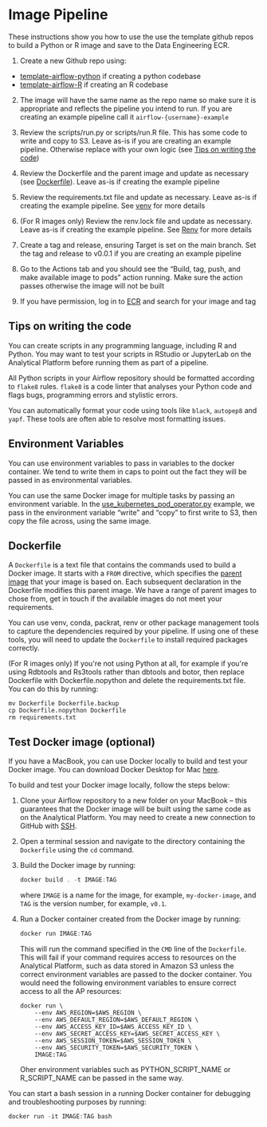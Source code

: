 # Image Pipeline

These instructions show you how to use the use the template github repos to build a Python or R image and save to the Data Engineering ECR.

1.  Create a new Github repo using:
  * [template-airflow-python](https://github.com/moj-analytical-services/template-airflow-python) if creating a python codebase
  * [template-airflow-R](https://github.com/moj-analytical-services/template-airflow-R) if creating an R codebase

2. The image will have the same name as the repo name so make sure it is appropriate and reflects the pipeline you intend to run. If you are creating an example pipeline call it `airflow-{username}-example`
    
3.  Review the scripts/run.py or scripts/run.R file. This has some code to write and copy to S3. Leave as-is if you are creating an example pipeline. Otherwise replace with your own logic (see [Tips on writing the code](#Tips-on-writing-the-code))
    
4.  Review the Dockerfile and the parent image and update as necessary (see [Dockerfile](#dockerfile)). Leave as-is if creating the example pipeline
    
5.  Review the requirements.txt file and update as necessary. Leave as-is if creating the example pipeline. See [venv](/tools/jupyterlab/package-management.html) for more details

6.  (For R images only) Review the renv.lock file and update as necessary. Leave as-is if creating the example pipeline. See [Renv](/tools/rstudio/package-management.html) for more details
    
6.  Create a tag and release, ensuring Target is set on the main branch. Set the tag and release to v0.0.1 if you are creating an example pipeline
    
7.  Go to the Actions tab and you should see the “Build, tag, push, and make available image to pods” action running. Make sure the action passes otherwise the image will not be built
    
8.  If you have permission, log in to [ECR](https://eu-west-1.console.aws.amazon.com/ecr/repositories?region=eu-west-1) and search for your image and tag
    

## Tips on writing the code

You can create scripts in any programming language, including R and Python. You may want to test your scripts in RStudio or JupyterLab on the Analytical Platform before running them as part of a pipeline.

All Python scripts in your Airflow repository should be formatted according to `flake8` rules. `flake8` is a code linter that analyses your Python code and flags bugs, programming errors and stylistic errors.

You can automatically format your code using tools like `black`, `autopep8` and `yapf`. These tools are often able to resolve most formatting issues.

## Environment Variables

You can use environment variables to pass in variables to the docker container. We tend to write them in caps to point out the fact they will be passed in as environmental variables.

You can use the same Docker image for multiple tasks by passing an environment variable. In the [use\_kubernetes\_pod\_operator.py](https://github.com/moj-analytical-services/airflow/blob/main/environments/dev/dags/examples/use_kubernetes_pod_operators.py) example, we pass in the environment variable “write” and “copy” to first write to S3, then copy the file across, using the same image.

## Dockerfile

A `Dockerfile` is a text file that contains the commands used to build a Docker image. It starts with a `FROM` directive, which specifies the [parent image](https://docs.docker.com/glossary/#parent-image) that your image is based on. Each subsequent declaration in the Dockerfile modifies this parent image. We have a range of parent images to chose from, get in touch if the available images do not meet your requirements.

You can use venv, conda, packrat, renv or other package management tools to capture the dependencies required by your pipeline. If using one of these tools, you will need to update the `Dockerfile` to install required packages correctly.

(For R images only) If you're not using Python at all, for example if you're using Rdbtools and Rs3tools rather than dbtools and botor, then replace Dockerfile with Dockerfile.nopython and delete the requirements.txt file. You can do this by running:

```
mv Dockerfile Dockerfile.backup
cp Dockerfile.nopython Dockerfile
rm requirements.txt
``` 

## Test Docker image (optional)

If you have a MacBook, you can use Docker locally to build and test your Docker image. You can download Docker Desktop for Mac [here](https://hub.docker.com/editions/community/docker-ce-desktop-mac).

To build and test your Docker image locally, follow the steps below:

1.  Clone your Airflow repository to a new folder on your MacBook – this guarantees that the Docker image will be built using the same code as on the Analytical Platform. You may need to create a new connection to GitHub with [SSH](https://help.github.com/en/github/authenticating-to-github/connecting-to-github-with-ssh).
    
2.  Open a terminal session and navigate to the directory containing the `Dockerfile` using the `cd` command.
    
3.  Build the Docker image by running:
    
    ```java
    docker build . -t IMAGE:TAG
    ```
    
    where `IMAGE` is a name for the image, for example, `my-docker-image`, and `TAG` is the version number, for example, `v0.1`.
    
4.  Run a Docker container created from the Docker image by running:
    
    ```java
    docker run IMAGE:TAG
    ```
    
    This will run the command specified in the `CMD` line of the `Dockerfile`. This will fail if your command requires access to resources on the Analytical Platform, such as data stored in Amazon S3 unless the correct environment variables are passed to the docker container. You would need the following environment variables to ensure correct access to all the AP resources:

    ```
    docker run \
        --env AWS_REGION=$AWS_REGION \
        --env AWS_DEFAULT_REGION=$AWS_DEFAULT_REGION \
        --env AWS_ACCESS_KEY_ID=$AWS_ACCESS_KEY_ID \
        --env AWS_SECRET_ACCESS_KEY=$AWS_SECRET_ACCESS_KEY \
        --env AWS_SESSION_TOKEN=$AWS_SESSION_TOKEN \
        --env AWS_SECURITY_TOKEN=$AWS_SECURITY_TOKEN \
        IMAGE:TAG
    ```
    
    Oher environment variables such as PYTHON_SCRIPT_NAME or R_SCRIPT_NAME can be passed in the same way.

You can start a bash session in a running Docker container for debugging and troubleshooting purposes by running:

```java
docker run -it IMAGE:TAG bash
```
